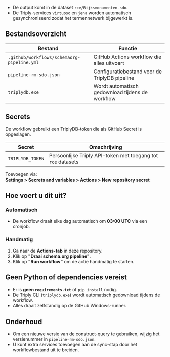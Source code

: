 
- De output komt in de dataset `rce/Rijksmonumenten-sdo`.
- De Triply-services `virtuoso` en `jena` worden automatisch gesynchroniseerd zodat het termennetwerk bijgewerkt is.

## Bestandsoverzicht

| Bestand                                | Functie                                                   |
|----------------------------------------|------------------------------------------------------------|
| `.github/workflows/schemaorg-pipeline.yml` | GitHub Actions workflow die alles uitvoert                |
| `pipeline-rm-sdo.json`                 | Configuratiebestand voor de TriplyDB pipeline             |
| `triplydb.exe`                         | Wordt automatisch gedownload tijdens de workflow          |

## Secrets

De workflow gebruikt een TriplyDB-token die als GitHub Secret is opgeslagen.

| Secret             | Omschrijving                                  |
|--------------------|-----------------------------------------------|
| `TRIPLYDB_TOKEN`   | Persoonlijke Triply API-token met toegang tot `rce` datasets |

Toevoegen via:  
**Settings > Secrets and variables > Actions > New repository secret**

## Hoe voert u dit uit?

### Automatisch

- De workflow draait elke dag automatisch om **03:00 UTC** via een cronjob.

### Handmatig

1. Ga naar de **Actions-tab** in deze repository.
2. Klik op **"Draai schema.org pipeline"**.
3. Klik op **"Run workflow"** om de actie handmatig te starten.

## Geen Python of dependencies vereist

- Er is **geen `requirements.txt`** of `pip install` nodig.
- De Triply CLI (`triplydb.exe`) wordt automatisch gedownload tijdens de workflow.
- Alles draait zelfstandig op de GitHub Windows-runner.

## Onderhoud

- Om een nieuwe versie van de construct-query te gebruiken, wijzig het versienummer in `pipeline-rm-sdo.json`.
- U kunt extra services toevoegen aan de sync-stap door het workflowbestand uit te breiden.
